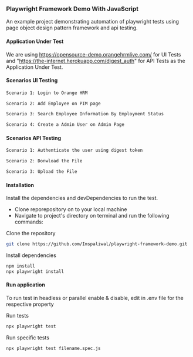 ### Playwright Framework Demo With JavaScript

An example project demonstrating automation of playwright tests using page object design pattern framework and api testing.

#### Application Under Test

We are using https://opensource-demo.orangehrmlive.com/ for UI Tests and "https://the-internet.herokuapp.com/digest_auth" for API Tests as the Application Under Test.

#### Scenarios UI Testing

```bash
Scenario 1: Login to Orange HRM

Scenario 2: Add Employee on PIM page

Scenario 3: Search Employee Information By Employment Status

Scenario 4: Create a Admin User on Admin Page

```

#### Scenarios API Testing

```bash
Scenario 1: Authenticate the user using digest token

Scenario 2: Donwload the File

Scenario 3: Upload the File

```

#### Installation

Install the dependencies and devDependencies to run the test.

-   Clone reporepository on to your local machine
-   Navigate to project's directory on terminal and run the following commands:

Clone the repository

```bash
git clone https://github.com/Imspaliwal/playwright-framework-demo.git
```

Install dependencies

```bash
npm install
npx playwright install
```

#### Run application

To run test in headless or parallel enable & disable, edit in .env file for the respective property

Run tests

```bash
npx playwright test
```

Run specific tests

```bash
npx playwright test filename.spec.js
```
